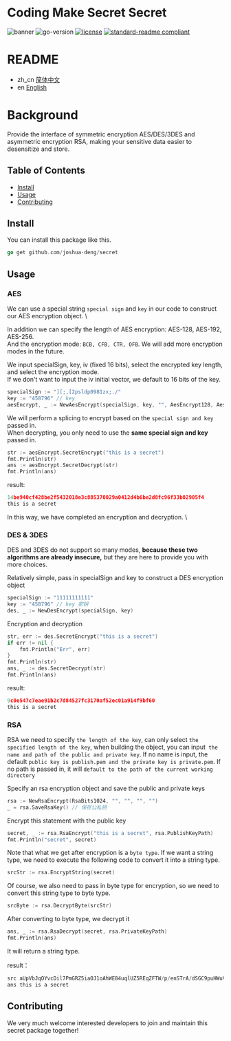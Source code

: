 # Coding Make Secret Secret


![banner](https://img.shields.io/aur/maintainer/secret)
![go-version](https://img.shields.io/github/go-mod/go-version/CocaineCong/secret)
[![license](https://img.shields.io/github/license/CocaineCong/secret.svg)](LICENSE)
[![standard-readme compliant](https://img.shields.io/badge/readme%20style-standard-brightgreen.svg?style=flat-square)](https://github.com/RichardLitt/standard-readme)

# README

- zh_cn [简体中文](README.md)
- en [English](README.EN.md)

# Background
Provide the interface of symmetric encryption AES/DES/3DES and asymmetric encryption RSA, making your sensitive data easier to desensitize and store.

## Table of Contents

- [Install](#install)
- [Usage](#usage)
- [Contributing](#contributing)



## Install
You can install this package like this.
```go
go get github.com/joshua-deng/secret
```

## Usage
### AES
We can use a special string `special sign` and `key` in our code to construct our AES encryption object. \

In addition we can specify the length of AES encryption: AES-128, AES-192, AES-256. \
And the encryption mode: `BCB, CFB, CTR, OFB`. We will add more encryption modes in the future.

We input specialSign, key, iv (fixed 16 bits), select the encrypted key length, and select the encryption mode. \
If we don't want to input the iv initial vector, we default to 16 bits of the key.

```go
specialSign := "][;,[2psldp0981zx;./"
key := "458796" // key 
aesEncrypt, _ := NewAesEncrypt(specialSign, key, "", AesEncrypt128, AesModeTypeCTR)  //an aes encryption obj
```

We will perform a splicing to encrypt based on the `special sign and key` passed in. \
When decrypting, you only need to use the **same special sign and key** passed in.

```go
str := aesEncrypt.SecretEncrypt("this is a secret")
fmt.Println(str)
ans := aesEncrypt.SecretDecrypt(str)
fmt.Println(ans)
```

result:

```go
14be940cf428be2f5432018e3c885370029a0412d4b6be2d8fc96f33b02905f4
this is a secret
```

In this way, we have completed an encryption and decryption. \

### DES & 3DES
DES and 3DES do not support so many modes, **because these two algorithms are already insecure,** but they are here to provide you with more choices.

Relatively simple, pass in specialSign and key to construct a DES encryption object

```go
specialSign := "11111111111"
key := "458796" // key 密钥
des, _ := NewDesEncrypt(specialSign, key)
```

Encryption and decryption

```go
str, err := des.SecretEncrypt("this is a secret")
if err != nil {
    fmt.Println("Err", err)
}
fmt.Println(str)
ans, _ := des.SecretDecrypt(str)
fmt.Println(ans)
```

result:

```go
9c0e547c7eae91b2c7d84527fc3170af52ec01a914f9bf60
this is a secret
```


### RSA
RSA we need to specify `the length of the key`, can only select `the specified length of the key`, when building the object, you can input` the name and path of the public and private key`. If no name is input, the default `public key is publish.pem and the private key is private.pem`. If no path is passed in, it will `default to the path of the current working directory`

Specify an rsa encryption object and save the public and private keys

```go
rsa := NewRsaEncrypt(RsaBits1024, "", "", "", "")
_ = rsa.SaveRsaKey() // 保存公私钥
```

Encrypt this statement with the public key

```go
secret, _ := rsa.RsaEncrypt("this is a secret", rsa.PublishKeyPath)
fmt.Println("secret", secret)
```

Note that what we get after encryption is a `byte type`. If we want a string type, we need to execute the following code to convert it into a string type.

```go
srcStr := rsa.EncryptString(secret)
```

Of course, we also need to pass in byte type for encryption, so we need to convert this string type to byte type.

```go
srcByte := rsa.DecryptByte(srcStr)
```

After converting to byte type, we decrypt it

```go
ans, _ := rsa.RsaDecrypt(secret, rsa.PrivateKeyPath)
fmt.Println(ans)
```

It will return a string type.

result：
```go
src aUpVbJqOYvcDil7PmGRZ5iaOJ1oAhWE84uqlUZ5REqZFTW/p/enSTrA/dSGC9puHWuVesFTkYAl5dJtfNAHlCdODOP9xzj1gSQVSQblPFxUnRq1DwSgI3Y4ktApicuD26Pm5ViC5rYP9uCqNTo6Ewo1QQhs+c25EVNOzFHijYQ4=
ans this is a secret
```

## Contributing
We very much welcome interested developers to join and maintain this secret package together!




